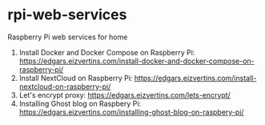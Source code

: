 # rpi-web-services
Raspberry Pi web services for home

1. Install Docker and Docker Compose on Raspberry Pi: https://edgars.eizvertins.com/install-docker-and-docker-compose-on-raspberry-pi/
2. Install NextCloud on Raspberry Pi: https://edgars.eizvertins.com/install-nextcloud-on-raspberry-pi/
3. Let's encrypt proxy: https://edgars.eizvertins.com/lets-encrypt/
4. Installing Ghost blog on Raspbery Pi: https://edgars.eizvertins.com/installing-ghost-blog-on-raspbery-pi/
